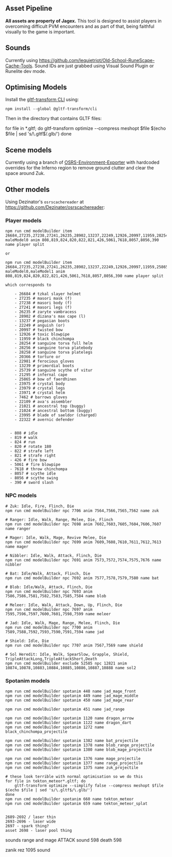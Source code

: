 ## Asset Pipeline

**All assets are property of Jagex.** This tool is designed to assist players in overcoming difficult PVM encounters and as part of that, being faithful visually to the game is important.

## Sounds

Currently using https://github.com/lequietriot/Old-School-RuneScape-Cache-Tools. Sound IDs are just grabbed using Visual Sound Plugin or Runelite dev mode.

## Optimising Models

Install the [gltf-transform CLI](https://gltf-transform.dev/) using:

    npm install --global @gltf-transform/cli

Then in the directory that contains GLTF files:

for file in *.gltf; do
    gltf-transform optimize --compress meshopt $file $(echo $file | sed 's/\.gltf$/\.glb/')
done

## Scene models

Currently using a branch of [OSRS-Environment-Exporter](https://github.com/Supalosa/OSRS-Environment-Exporter/pull/1) with hardcoded overrides for the Inferno region to remove ground clutter and clear the space around Zuk.

## Other models

Using Dezinator's `osrscachereader` at https://github.com/Dezinater/osrscachereader:

### Player models

    npm run cmd modelBuilder item 26684,27235,27238,27241,26235,28902,13237,22249,12926,20997,11959,28254,28256,28258,20366,22981,13239,25739,21295 maleModel0 anim 808,819,824,820,822,821,426,5061,7618,8057,8056,390 name player split
    
    or

    npm run cmd modelBuilder item 26684,27235,27238,27241,26235,28902,13237,22249,12926,20997,11959,25865,23975,23979,23971,7462,22109,21021,21024,23995,22322 maleModel0,maleModel1 anim 808,819,824,820,822,821,426,5061,7618,8057,8056,390 name player split

    which corresponds to

        - 26684 # tzkal slayer helmet
        - 27235 # masori mask (f)
        - 27238 # masori body (f)
        - 27241 # masori legs (f)
        - 26235 # zaryte vambracess
        - 28902 # dizana's max cape (l)
        - 13237 # pegasian boots
        - 22249 # anguish (or)
        - 20997 # twisted bow
        - 12926 # toxic blowpipe
        - 11959 # black chinchompa
        - 28254 # sanguine torva full helm
        - 28256 # sanguine torva platebody
        - 28258 # sanguine torva platelegs
        - 20366 # torture or
        - 22981 # ferocious gloves
        - 13239 # primordial boots
        - 25739 # sanguine scythe of vitur
        - 21295 # infernal cape
        - 25865 # bow of faerdhinen
        - 23975 # crystal body
        - 23979 # crystal legs
        - 23971 # crystal helm
        - 7462 # barrows gloves
        - 22109 # ava's assembler
        - 21021 # ancestral top (buggy)
        - 21024 # ancestral bottom (buggy)
        - 23995 # blade of saeldor (charged)
        - 22322 # avernic defender


      - 808 # idle
      - 819 # walk
      - 824 # run
      - 820 # rotate 180
      - 822 # strafe left
      - 821 # strafe right
      - 426 # fire bow
      - 5061 # fire blowpipe
      - 7618 # throw chinchompa
      - 8057 # scythe idle
      - 8056 # scythe swing
      - 390 # sword slash

### NPC models

    # Zuk: Idle, Fire, Flinch, Die
    npm run cmd modelBuilder npc 7706 anim 7564,7566,7565,7562 name zuk

    # Ranger: Idle, Walk, Range, Melee, Die, Flinch
    npm run cmd modelBuilder npc 7698 anim 7602,7603,7605,7604,7606,7607 name ranger

    # Mager: Idle, Walk, Mage, Revive Melee, Die
    npm run cmd modelBuilder npc 7699 anim 7609,7608,7610,7611,7612,7613 name mager

    # Nibbler: Idle, Walk, Attack, Flinch, Die
    npm run cmd modelBuilder npc 7691 anim 7573,7572,7574,7575,7676 name nibbler

    # Bat: Idle/Walk, Attack, Flinch, Die
    npm run cmd modelBuilder npc 7692 anim 7577,7578,7579,7580 name bat

    # Blob: Idle/Walk, Attack, Flinch, Die
    npm run cmd modelBuilder npc 7693 anim 7586,7586,7581,7582,7583,7585,7584 name blob

    # Meleer: Idle, Walk, Attack, Down, Up, Flinch, Die
    npm run cmd modelBuilder npc 7697 anim 7595,7596,7597,7600,7601,7598,7599 name meleer

    # Jad: Idle, Walk, Mage, Range, Melee, Flinch, Die
    npm run cmd modelBuilder npc 7700 anim 7589,7588,7592,7593,7590,7591,7594 name jad

    # Shield: Idle, Die
    npm run cmd modelBuilder npc 7707 anim 7567,7569 name shield

    # Sol Heredit: Idle, Walk, SpearSlow, Grapple, Shield, TripleAttackLong,TripleAttackShort,Death
    npm run cmd modelBuilder exclude 52585 npc 12821 anim 10874,10878,10883,10884,10885,10886,10887,10888 name sol2

### Spotanim models

    npm run cmd modelBuilder spotanim 448 name jad_mage_front
    npm run cmd modelBuilder spotanim 449 name jad_mage_middle
    npm run cmd modelBuilder spotanim 450 name jad_mage_rear

    npm run cmd modelBuilder spotanim 451 name jad_range

    npm run cmd modelBuilder spotanim 1120 name dragon_arrow
    npm run cmd modelBuilder spotanim 1122 name dragon_dart
    npm run cmd modelBuilder spotanim 1272 name black_chinchompa_projectile

    npm run cmd modelBuilder spotanim 1382 name bat_projectile
    npm run cmd modelBuilder spotanim 1378 name blob_range_projectile
    npm run cmd modelBuilder spotanim 1380 name blob_mage_projectile

    npm run cmd modelBuilder spotanim 1376 name mage_projectile
    npm run cmd modelBuilder spotanim 1377 name range_projectile
    npm run cmd modelBuilder spotanim 1375 name zuk_projectile

    # these look terrible with normal optimisation so we do this
    for file in tekton_meteor*.gltf; do
        gltf-transform optimize --simplify false --compress meshopt $file $(echo $file | sed 's/\.gltf$/\.glb/')
    done
    npm run cmd modelBuilder spotanim 660 name tekton_meteor
    npm run cmd modelBuilder spotanim 659 name tekton_meteor_splat


    2689-2692 / laser thin
    2693-2696 - laser wide
    2697 - spark thing?
    asset 2698 - laser pool thing

sounds
range and mage ATTACK  sound 598
death 598

zanik rez 1095 sound